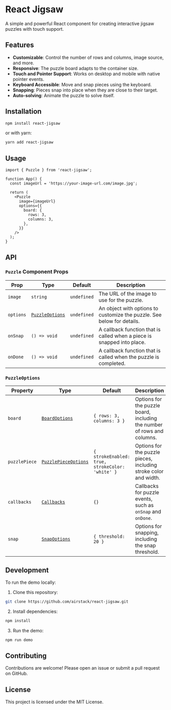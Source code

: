 # React Jigsaw

A simple and powerful React component for creating interactive jigsaw puzzles with touch support.

## Features

- **Customizable**: Control the number of rows and columns, image source, and more.
- **Responsive**: The puzzle board adapts to the container size.
- **Touch and Pointer Support**: Works on desktop and mobile with native pointer events.
- **Keyboard Accessible**: Move and snap pieces using the keyboard.
- **Snapping**: Pieces snap into place when they are close to their target.
- **Auto-solving**: Animate the puzzle to solve itself.

## Installation

```bash
npm install react-jigsaw
```

or with yarn:

```bash
yarn add react-jigsaw
```

## Usage

```tsx
import { Puzzle } from 'react-jigsaw';

function App() {
  const imageUrl = 'https://your-image-url.com/image.jpg';

  return (
    <Puzzle
      image={imageUrl}
      options={{
        board: {
          rows: 3,
          columns: 3,
        },
      }}
    />
  );
}
```

## API

### `Puzzle` Component Props

| Prop      | Type                                     | Default     | Description                                                            |
| --------- | ---------------------------------------- | ----------- | ---------------------------------------------------------------------- |
| `image`   | `string`                                 | `undefined` | The URL of the image to use for the puzzle.                            |
| `options` | [`PuzzleOptions`](./src/types/index.tsx) | `undefined` | An object with options to customize the puzzle. See below for details. |
| `onSnap`  | `() => void`                             | `undefined` | A callback function that is called when a piece is snapped into place. |
| `onDone`  | `() => void`                             | `undefined` | A callback function that is called when the puzzle is completed.       |

### `PuzzleOptions`

| Property      | Type                                              | Default                                         | Description                                                             |
| ------------- | ------------------------------------------------- | ----------------------------------------------- | ----------------------------------------------------------------------- |
| `board`       | [`BoardOptions`](./src/types/index.tsx#L10)       | `{ rows: 3, columns: 3 }`                       | Options for the puzzle board, including the number of rows and columns. |
| `puzzlePiece` | [`PuzzlePieceOptions`](./src/types/index.tsx#L15) | `{ strokeEnabled: true, strokeColor: 'white' }` | Options for the puzzle pieces, including stroke color and width.        |
| `callbacks`   | [`Callbacks`](./src/types/index.tsx#L21)          | `{}`                                            | Callbacks for puzzle events, such as `onSnap` and `onDone`.             |
| `snap`        | [`SnapOptions`](./src/types/index.tsx#L26)        | `{ threshold: 20 }`                             | Options for snapping, including the snap threshold.                     |

## Development

To run the demo locally:

1. Clone this repository:

```bash
git clone https://github.com/airstack/react-jigsaw.git
```

2. Install dependencies:

```bash
npm install
```

3. Run the demo:

```bash
npm run demo
```

## Contributing

Contributions are welcome! Please open an issue or submit a pull request on GitHub.

## License

This project is licensed under the MIT License.
